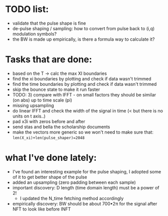 # TODO list:
* validate that the pulse shape is fine
* de-pulse shaping / sampling: how to convert from pulse back to (i,q) modulation symbols?
* the BW is made up empirically, is there a formula way to calculate it?

# Tasks that are done:
* based on the T -> calc the max XI boundaries
* find the xi boundaries by plotting and check if data wasn't trimmed
* find the time boundaries by plotting and check if data wasn't trimmed
* skip the bounce state to make it run faster
* TODO: 3) compare with IFFT - on small factors they should be similar (on abs) up to time scale (pi) 
* missing upsampling
* do linear IFFT and check the width of the signal in time (< but there is no units on t axis..)
* pad x3i with zeros before and after
* send stas and bella the scholarship documents
* make the vectors more generic so we won't need to make sure that: `len(X_xi)+len(pulse_shaper)=2048`

# what I've done lately:
* I've found an interesting example for the pulse shaping, I adopted some of it to get better shape of the pulse
* added an upsampling (zero padding between each sample)
* important discovery: D length (time domain length) must be a power of 2! 
  * I updated the N_time fetching method accordingly
* empirically discovery: BW should be about 700&bullet;2&pi; for the signal after NFT to look like before INFT